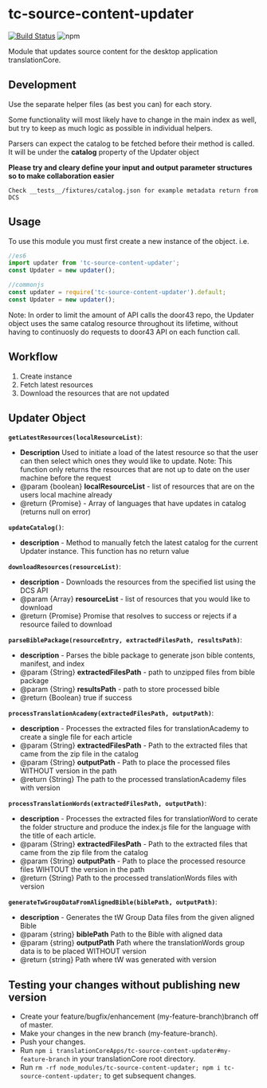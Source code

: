 # tc-source-content-updater

[![Build Status](https://api.travis-ci.org/translationCoreApps/tc-source-content-updater.svg?branch=master)](https://travis-ci.org/translationCoreApps/tc-source-content-updater) ![npm](https://img.shields.io/npm/dt/tc-source-content-updater.svg)

Module that updates source content for the desktop application translationCore.

## Development

Use the separate helper files (as best you can) for each story.

Some functionality will most likely have to change in the main index as well, but try to keep as much logic as possible in individual helpers.

Parsers can expect the catalog to be fetched before their method is called. It will be under 
the **catalog** property of the Updater object

**Please try and cleary define your input and output parameter structures so to make collaboration easier**

`Check __tests__/fixtures/catalog.json
for example metadata return from DCS`

## Usage

To use this module you must first create a new instance of the object.
i.e.

```js
//es6
import updater from 'tc-source-content-updater';
const Updater = new updater();

//commonjs
const updater = require('tc-source-content-updater').default;
const Updater = new updater();
```

Note: In order to limit the amount of API calls the door43 repo, the Updater object uses the same catalog resource throughout its lifetime, without having to continuosly do requests to door43 API on each function call.

## Workflow

1. Create instance
2. Fetch latest resources
3. Download the resources that are not updated

## Updater Object

**`getLatestResources(localResourceList)`**:

- **Description**
Used to initiate a load of the latest resource so that the user can then select which ones
they would like to update.
Note: This function only returns the resources that are not up to date on the user machine
before the request
- @param {boolean} **localResourceList** - list of resources that are on the users local machine already
- @return {Promise} - Array of languages that have updates in catalog (returns null on error)

**`updateCatalog()`**:

- **description** - Method to manually fetch the latest catalog for the current
Updater instance. This function has no return value

**`downloadResources(resourceList)`**:

- **description** - Downloads the resources from the specified list using the DCS API
- @param {Array} **resourceList** - list of resources that you would like to download
- @return {Promise} Promise that resolves to success or rejects if a resource failed to download

**`parseBiblePackage(resourceEntry, extractedFilesPath, resultsPath)`**:

- **description** - Parses the bible package to generate json bible contents, manifest, and index
- @param {String} **extractedFilesPath** - path to unzipped files from bible package
- @param {String} **resultsPath** - path to store processed bible
- @return {Boolean} true if success

**`processTranslationAcademy(extractedFilesPath, outputPath)`**:

- **description** - Processes the extracted files for translationAcademy to create a single file for each article
- @param {String} **extractedFilesPath** - Path to the extracted files that came from the zip file in the catalog
- @param {String} **outputPath** - Path to place the processed files WITHOUT version in the path
- @return {String} The path to the processed translationAcademy files with version

 **`processTranslationWords(extractedFilesPath, outputPath)`**:

- **description** - Processes the extracted files for translationWord to cerate the folder structure and produce the index.js file for the language with the title of each article.
- @param {String} **extractedFilesPath** - Path to the extracted files that came from the zip file from the catalog
- @param {String} **outputPath** - Path to place the processed resource files WIHTOUT the version in the path
- @return {String} Path to the processed translationWords files with version

 **`generateTwGroupDataFromAlignedBible(biblePath, outputPath)`**:

- **description** - Generates the tW Group Data files from the given aligned Bible
- @param {string} **biblePath** Path to the Bible with aligned data
- @param {string} **outputPath** Path where the translationWords group data is to be placed WITHOUT version
- @return {string} Path where tW was generated with version

## Testing your changes without publishing new version

- Create your feature/bugfix/enhancement (my-feature-branch)branch off of master.
- Make your changes in the new branch (my-feature-branch).
- Push your changes.
- Run `npm i translationCoreApps/tc-source-content-updater#my-feature-branch` in your translationCore root directory.
- Run `rm -rf node_modules/tc-source-content-updater; npm i tc-source-content-updater;` to get subsequent changes.